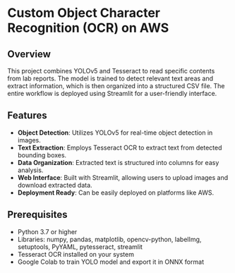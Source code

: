 # Custom Object Character Recognition (OCR) on AWS

## Overview

This project combines YOLOv5 and Tesseract to read specific contents from lab reports. The model is trained to detect relevant text areas and extract information, which is then organized into a structured CSV file. The entire workflow is deployed using Streamlit for a user-friendly interface.

## Features

- **Object Detection**: Utilizes YOLOv5 for real-time object detection in images.
- **Text Extraction**: Employs Tesseract OCR to extract text from detected bounding boxes.
- **Data Organization**: Extracted text is structured into columns for easy analysis.
- **Web Interface**: Built with Streamlit, allowing users to upload images and download extracted data.
- **Deployment Ready**: Can be easily deployed on platforms like AWS.

## Prerequisites

- Python 3.7 or higher
- Libraries: numpy, pandas, matplotlib, opencv-python, labelImg, setuptools, PyYAML, pytesseract, streamlit
- Tesseract OCR installed on your system
- Google Colab to train YOLO model and export it in ONNX format